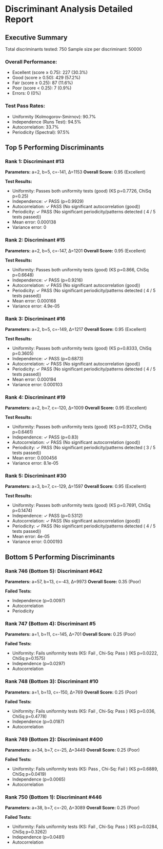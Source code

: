 # Discriminant Analysis Detailed Report

## Executive Summary

Total discriminants tested: 750
Sample size per discriminant: 50000

### Overall Performance:
- Excellent (score ≥ 0.75): 227 (30.3%)
- Good (score ≥ 0.50): 429 (57.2%)
- Fair (score ≥ 0.25): 87 (11.6%)
- Poor (score < 0.25): 7 (0.9%)
- Errors: 0 (0%)

### Test Pass Rates:
- Uniformity (Kolmogorov-Smirnov): 90.7%
- Independence (Runs Test): 94.5%
- Autocorrelation: 33.7%
- Periodicity (Spectral): 97.5%

## Top 5 Performing Discriminants

### Rank 1: Discriminant #13
**Parameters:** a=2, b=5, c=-141, Δ=1153
**Overall Score:** 0.95 (Excellent)

**Test Results:**
- Uniformity: Passes both uniformity tests (good) (KS p=0.7726, ChiSq p=0.25)
- Independence: ✓ PASS (p=0.9929)
- Autocorrelation: ✓ PASS (No significant autocorrelation (good))
- Periodicity: ✓ PASS (No significant periodicity/patterns detected ( 4 / 5  tests passed))
- Mean error: 0.000138
- Variance error: 0

### Rank 2: Discriminant #15
**Parameters:** a=2, b=5, c=-147, Δ=1201
**Overall Score:** 0.95 (Excellent)

**Test Results:**
- Uniformity: Passes both uniformity tests (good) (KS p=0.866, ChiSq p=0.6648)
- Independence: ✓ PASS (p=0.9216)
- Autocorrelation: ✓ PASS (No significant autocorrelation (good))
- Periodicity: ✓ PASS (No significant periodicity/patterns detected ( 4 / 5  tests passed))
- Mean error: 0.000168
- Variance error: 4.9e-05

### Rank 3: Discriminant #16
**Parameters:** a=2, b=5, c=-149, Δ=1217
**Overall Score:** 0.95 (Excellent)

**Test Results:**
- Uniformity: Passes both uniformity tests (good) (KS p=0.8333, ChiSq p=0.3605)
- Independence: ✓ PASS (p=0.6873)
- Autocorrelation: ✓ PASS (No significant autocorrelation (good))
- Periodicity: ✓ PASS (No significant periodicity/patterns detected ( 4 / 5  tests passed))
- Mean error: 0.000194
- Variance error: 0.000103

### Rank 4: Discriminant #19
**Parameters:** a=2, b=7, c=-120, Δ=1009
**Overall Score:** 0.95 (Excellent)

**Test Results:**
- Uniformity: Passes both uniformity tests (good) (KS p=0.9372, ChiSq p=0.6461)
- Independence: ✓ PASS (p=0.83)
- Autocorrelation: ✓ PASS (No significant autocorrelation (good))
- Periodicity: ✓ PASS (No significant periodicity/patterns detected ( 3 / 5  tests passed))
- Mean error: 0.000456
- Variance error: 8.1e-05

### Rank 5: Discriminant #30
**Parameters:** a=3, b=7, c=-129, Δ=1597
**Overall Score:** 0.95 (Excellent)

**Test Results:**
- Uniformity: Passes both uniformity tests (good) (KS p=0.7691, ChiSq p=0.1474)
- Independence: ✓ PASS (p=0.5312)
- Autocorrelation: ✓ PASS (No significant autocorrelation (good))
- Periodicity: ✓ PASS (No significant periodicity/patterns detected ( 4 / 5  tests passed))
- Mean error: 4e-05
- Variance error: 0.000193

## Bottom 5 Performing Discriminants

### Rank 746 (Bottom 5): Discriminant #642
**Parameters:** a=57, b=13, c=-43, Δ=9973
**Overall Score:** 0.35 (Poor)

**Failed Tests:**
- Independence (p=0.0097)
- Autocorrelation
- Periodicity

### Rank 747 (Bottom 4): Discriminant #5
**Parameters:** a=1, b=11, c=-145, Δ=701
**Overall Score:** 0.25 (Poor)

**Failed Tests:**
- Uniformity: Fails uniformity tests (KS: Fail , Chi-Sq: Pass ) (KS p=0.0222, ChiSq p=0.1575)
- Independence (p=0.0297)
- Autocorrelation

### Rank 748 (Bottom 3): Discriminant #10
**Parameters:** a=1, b=13, c=-150, Δ=769
**Overall Score:** 0.25 (Poor)

**Failed Tests:**
- Uniformity: Fails uniformity tests (KS: Fail , Chi-Sq: Pass ) (KS p=0.036, ChiSq p=0.4778)
- Independence (p=0.0187)
- Autocorrelation

### Rank 749 (Bottom 2): Discriminant #400
**Parameters:** a=34, b=7, c=-25, Δ=3449
**Overall Score:** 0.25 (Poor)

**Failed Tests:**
- Uniformity: Fails uniformity tests (KS: Pass , Chi-Sq: Fail ) (KS p=0.6889, ChiSq p=0.0419)
- Independence (p=0.0065)
- Autocorrelation

### Rank 750 (Bottom 1): Discriminant #446
**Parameters:** a=38, b=7, c=-20, Δ=3089
**Overall Score:** 0.25 (Poor)

**Failed Tests:**
- Uniformity: Fails uniformity tests (KS: Fail , Chi-Sq: Pass ) (KS p=0.0284, ChiSq p=0.3262)
- Independence (p=0.0481)
- Autocorrelation



